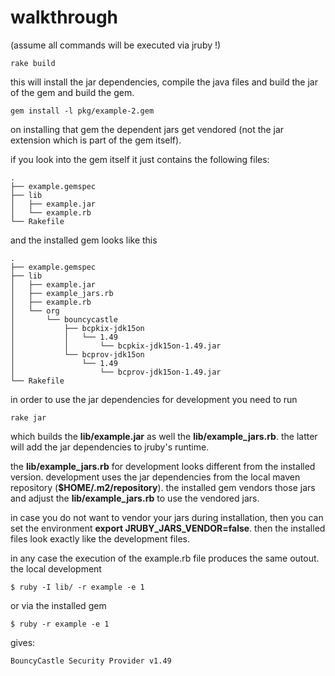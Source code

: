 # walkthrough #

(assume all commands will be executed via jruby !)

    rake build
	
this will install the jar dependencies, compile the java files and build the jar of the gem and build the gem.

	gem install -l pkg/example-2.gem

on installing that gem the dependent jars get vendored (not the jar extension which is part of the gem itself).

if you look into the gem itself it just contains the following files:

    .
	├── example.gemspec
	├── lib
	│   ├── example.jar
	│   └── example.rb
	└── Rakefile

and the installed gem looks like this

    .
	├── example.gemspec
	├── lib
	│   ├── example.jar
	│   ├── example_jars.rb
	│   ├── example.rb
	│   └── org
	│       └── bouncycastle
	│           ├── bcpkix-jdk15on
	│           │   └── 1.49
	│           │       └── bcpkix-jdk15on-1.49.jar
	│           └── bcprov-jdk15on
	│               └── 1.49
	│                   └── bcprov-jdk15on-1.49.jar
	└── Rakefile

in order to use the jar dependencies for development you need to run

    rake jar

which builds the **lib/example.jar** as well the **lib/example_jars.rb**. the latter will add the jar dependencies to jruby's runtime.

the **lib/example_jars.rb** for development looks different from the installed version. development uses the jar dependencies from the local maven repository (**$HOME/.m2/repository**). the installed gem vendors those jars and adjust the **lib/example_jars.rb** to use the vendored jars.

in case you do not want to vendor your jars during installation, then you can set the environment **export JRUBY\_JARS\_VENDOR=false**. then the installed files look exactly like the development files.

in any case the execution of the example.rb file produces the same outout. the local development

    $ ruby -I lib/ -r example -e 1

or via the installed gem

    $ ruby -r example -e 1

gives:

    BouncyCastle Security Provider v1.49
